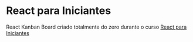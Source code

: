 # React para Iniciantes

React Kanban Board criado totalmente do zero durante o curso [React para Iniciantes](https://www.udemy.com/course/react-para-iniciantes-free/)
